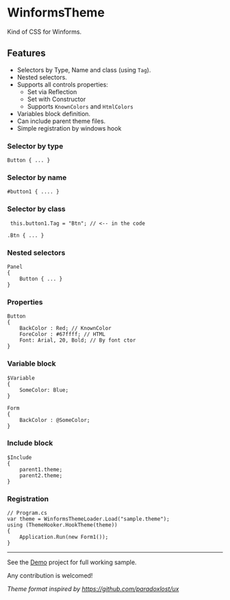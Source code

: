 # WinformsTheme
Kind of CSS for Winforms. 

## Features
- Selectors by Type, Name and class (using `Tag`).
- Nested selectors.
- Supports all controls properties:
    - Set via Reflection
    - Set with Constructor
    - Supports `KnownColors` and `HtmlColors`
- Variables block definition.
- Can include parent theme files.
- Simple registration by windows hook

### Selector by type

    Button { ... }
    
### Selector by name

    #button1 { .... }
    
### Selector by class

     this.button1.Tag = "Btn"; // <-- in the code
    
    .Btn { ... }

### Nested selectors

    Panel
    {
        Button { ... }
    }

### Properties

    Button 
    {
        BackColor : Red; // KnownColor
        ForeColor : #67ffff; // HTML
        Font: Arial, 20, Bold; // By font ctor
    }
    
### Variable block

    $Variable
    {
        SomeColor: Blue;
    }

    Form 
    {
        BackColor : @SomeColor;
    }
    
### Include block

    $Include 
    {
        parent1.theme;
        parent2.theme;
    }
    
### Registration

    // Program.cs
    var theme = WinformsThemeLoader.Load("sample.theme");
    using (ThemeHooker.HookTheme(theme))
    {
        Application.Run(new Form1());
    }

----
See the [Demo](https://github.com/ofirw/WinformsTheme/tree/master/DemoApp) project for full working sample.

Any contribution is welcomed!

*Theme format inspired by https://github.com/paradoxlost/ux*
